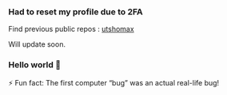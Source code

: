 ### **Had to reset my profile due to 2FA**

Find previous public repos : [utshomax](https://github.com/utshomax-zz)

Will update soon.

### Hello world 👋
⚡ Fun fact: The first computer “bug” was an actual real-life bug!
<!--
- 👋 Hi, I’m @utsho
- 👀 I’m interested in ...
- 🌱 I’m currently learning ...
- 💞️ I’m looking to collaborate on ...
- 📫 How to reach me ... 

[![Top Langs](https://github-readme-stats.vercel.app/api/top-langs/?username=utshomax&layout=compact)](https://github.com/utshomax/github-readme-stats)-->
